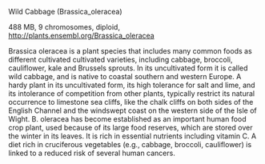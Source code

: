 Wild Cabbage (Brassica_oleracea) 

488 MB, 9 chromosomes, diploid, http://plants.ensembl.org/Brassica_oleracea

Brassica oleracea is a plant species that includes many common foods as different cultivated cultivated varieties, including cabbage, broccoli, cauliflower, kale and Brussels sprouts.
In its uncultivated form it is called wild cabbage, and is native to coastal southern and western Europe. A hardy plant in its uncultivated form, its high tolerance for salt and lime, and its intolerance of competition from other plants, typically restrict its natural occurrence to limestone sea cliffs, like the chalk cliffs on both sides of the English Channel and the windswept coast on the western side of the Isle of Wight.
B. oleracea has become established as an important human food crop plant, used because of its large food reserves, which are stored over the winter in its leaves. It is rich in essential nutrients including vitamin C. A diet rich in cruciferous vegetables (e.g., cabbage, broccoli, cauliflower) is linked to a reduced risk of several human cancers.



